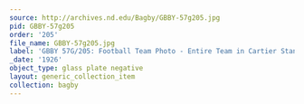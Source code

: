 ```yaml
---
source: http://archives.nd.edu/Bagby/GBBY-57g205.jpg
pid: GBBY-57g205
order: '205'
file_name: GBBY-57g205.jpg
label: 'GBBY 57G/205: Football Team Photo - Entire Team in Cartier Stands - 1926'
_date: '1926'
object_type: glass plate negative
layout: generic_collection_item
collection: bagby
---
```

